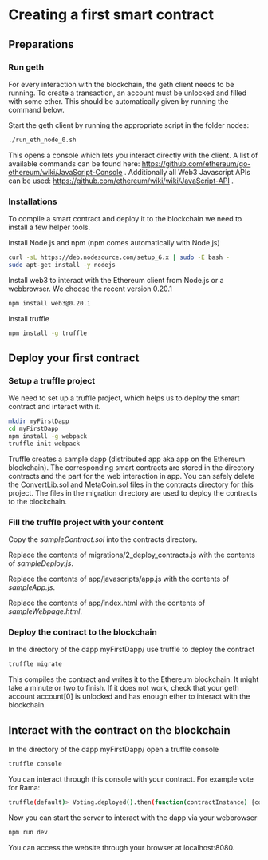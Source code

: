 # Creating a first smart contract

## Preparations

### Run geth
For every interaction with the blockchain, the geth client needs to be running. To create a transaction, an account must be unlocked and filled with some ether. This should be automatically given by running the command below.

Start the geth client by running the appropriate script in the folder nodes:
```bash
./run_eth_node_0.sh
```
This opens a console which lets you interact directly with the client. A list of available commands can be found here: https://github.com/ethereum/go-ethereum/wiki/JavaScript-Console .
Additionally all Web3 Javascript APIs can be used: https://github.com/ethereum/wiki/wiki/JavaScript-API .

### Installations

To compile a smart contract and deploy it to the blockchain we need to install a few helper tools.

Install Node.js and npm (npm comes automatically with Node.js)
```bash
curl -sL https://deb.nodesource.com/setup_6.x | sudo -E bash -
sudo apt-get install -y nodejs
```

Install web3 to interact with the Ethereum client from Node.js or a webbrowser. We choose the recent version 0.20.1
```bash
npm install web3@0.20.1
```

Install truffle
```bash
npm install -g truffle
```

## Deploy your first contract

### Setup a truffle project

We need to set up a truffle project, which helps us to deploy the smart contract and interact with it. 
```bash
mkdir myFirstDapp
cd myFirstDapp
npm install -g webpack
truffle init webpack
```
Truffle creates a sample dapp (distributed app aka app on the Ethereum blockchain). The corresponding smart contracts are stored in the directory contracts and the part for the web interaction in app. You can safely delete the ConvertLib.sol and MetaCoin.sol files in the contracts directory for this project. The files in the migration directory are used to deploy the contracts to the blockchain.

### Fill the truffle project with your content
Copy the *sampleContract.sol* into the contracts directory.

Replace the contents of migrations/2_deploy_contracts.js with the contents of *sampleDeploy.js*.

Replace the contents of app/javascripts/app.js with the contents of *sampleApp.js*.

Replace the contents of app/index.html with the contents of *sampleWebpage.html*.

### Deploy the contract to the blockchain
In the directory of the dapp myFirstDapp/ use truffle to deploy the contract
```bash
truffle migrate
```
This compiles the contract and writes it to the Ethereum blockchain. It might take a minute or two to finish. If it does not work, check that your geth account account[0] is unlocked and has enough ether to interact with the blockchain.

## Interact with the contract on the blockchain
In the directory of the dapp myFirstDapp/ open a truffle console
```bash
truffle console
```
You can interact through this console with your contract. For example vote for Rama:
```bash
truffle(default)> Voting.deployed().then(function(contractInstance) {contractInstance.voteForCandidate('Rama').then(function(v) {console.log(v)})})
```

Now you can start the server to interact with the dapp via your webbrowser
```bash
npm run dev
```
You can access the website through your browser at localhost:8080.